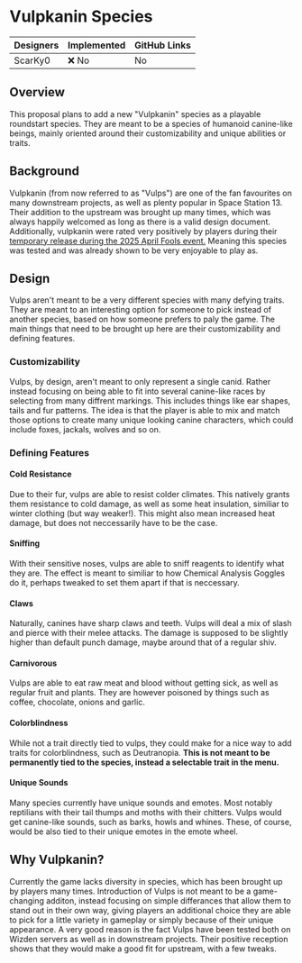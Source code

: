 # Vulpkanin Species

| Designers | Implemented | GitHub Links |
|---|---|---|
| ScarKy0 |  :x: No | No |

## Overview

This proposal plans to add a new "Vulpkanin" species as a playable roundstart species.
They are meant to be a species of humanoid canine-like beings, mainly oriented around their customizability and unique abilities or traits.

## Background

Vulpkanin (from now referred to as "Vulps") are one of the fan favourites on many downstream projects, as well as plenty popular in Space Station 13.
Their addition to the upstream was brought up many times, which was always happily welcomed as long as there is a valid design document.
Additionally, vulpkanin were rated very positively by players during their [temporary release during the 2025 April Fools event.](https://github.com/space-wizards/space-station-14/pull/35395) Meaning this species was tested and was already shown to be very enjoyable to play as.

## Design

Vulps aren't meant to be a very different species with many defying traits. They are meant to an interesting option for someone to pick instead of another species, based on how someone prefers to paly the game.
The main things that need to be brought up here are their customizability and defining features.

### Customizability

Vulps, by design, aren't meant to only represent a single canid. Rather instead focusing on being able to fit into several canine-like races by selecting from many diffrent markings. This includes things like ear shapes, tails and fur patterns.
The idea is that the player is able to mix and match those options to create many unique looking canine characters, which could include foxes, jackals, wolves and so on.

### Defining Features

#### Cold Resistance

Due to their fur, vulps are able to resist colder climates. This natively grants them resistance to cold damage, as well as some heat insulation, similiar to winter clothing (but way weaker!). This might also mean increased heat damage, but does not neccessarily have to be the case.

#### Sniffing

With their sensitive noses, vulps are able to sniff reagents to identify what they are. The effect is meant to similiar to how Chemical Analysis Goggles do it, perhaps tweaked to set them apart if that is neccessary.

#### Claws

Naturally, canines have sharp claws and teeth. Vulps will deal a mix of slash and pierce with their melee attacks. The damage is supposed to be slightly higher than default punch damage, maybe around that of a regular shiv.

#### Carnivorous

Vulps are able to eat raw meat and blood without getting sick, as well as regular fruit and plants. They are however poisoned by things such as coffee, chocolate, onions and garlic.

#### Colorblindness

While not a trait directly tied to vulps, they could make for a nice way to add traits for colorblindness, such as Deutranopia. **This is not meant to be permanently tied to the species, instead a selectable trait in the menu.**

#### Unique Sounds

Many species currently have unique sounds and emotes. Most notably reptilians with their tail thumps and moths with their chitters. Vulps would get canine-like sounds, such as barks, howls and whines. These, of course, would be also tied to their unique emotes in the emote wheel.

## Why Vulpkanin?

Currently the game lacks diversity in species, which has been brought up by players many times.
Introduction of Vulps is not meant to be a game-changing additon, instead focusing on simple differances that allow them to stand out in their own way, giving players an additional choice they are able to pick for a little variety in gameplay or simply because of their unique appearance.
A very good reason is the fact Vulps have been tested both on Wizden servers as well as in downstream projects. Their positive reception shows that they would make a good fit for upstream, with a few tweaks.
